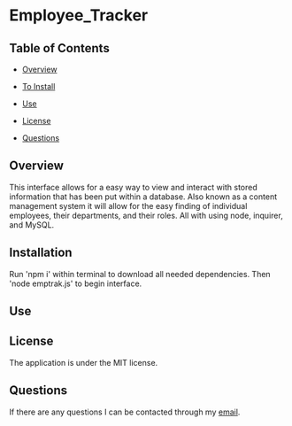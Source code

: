 # Employee_Tracker

## Table of Contents

* [Overview](#overview)

* [To Install](#installation)

* [Use](#use)

* [License](#license)

* [Questions](#questions)

## Overview
This interface allows for a easy way to view and interact with stored information that has been put within a database. Also known as a content management system it will allow for the easy finding of individual employees, their departments, and their roles. All with using node, inquirer, and MySQL.

## Installation
Run 'npm i' within terminal to download all needed dependencies.
Then 'node emptrak.js' to begin interface.

## Use

## License 
The application is under the MIT license.

## Questions
If there are any questions I can be contacted through my [email](tloyzelle@gmail.com).
